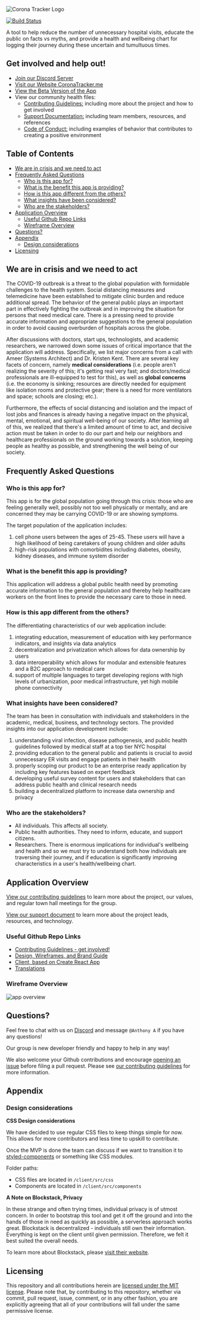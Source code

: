 ![Corona Tracker Logo](https://dg1fd6ea8poyj.cloudfront.net/images/Logo_CORONATRACKER_Text_Logo.png)

[![Build Status](http://img.shields.io/travis/COVID-19-electronic-health-system/Corona-tracker/master.svg?style=for-the-badge)](https://travis-ci.org/COVID-19-electronic-health-system/Corona-tracker)

A tool to help reduce the number of unnecessary hospital visits, educate the public on facts vs myths, and provide a health and wellbeing chart for logging their journey during these uncertain and tumultuous times.

## Get involved and help out!

- [Join our Discord Server](https://discord.gg/pPERUuv)
- [Visit our Website CoronaTracker.me](https://coronatracker.me)
- [View the Beta Version of the App](https://coronatrackerbeta.com)
- View our community health files:
    - [Contributing Guidelines:](https://github.com/COVID-19-electronic-health-system/.github/blob/master/CONTRIBUTING.md) including more about the project and how to get involved
    - [Support Documentation:](https://github.com/COVID-19-electronic-health-system/.github/blob/master/SUPPORT.md) including team members, resources, and references
    - [Code of Conduct:](https://github.com/COVID-19-electronic-health-system/.github/blob/master/CODE_OF_CONDUCT.md) including examples of behavior that contributes to creating a positive environment

## Table of Contents

<!-- TOC -->

- [We are in crisis and we need to act](#we-are-in-crisis-and-we-need-to-act)
- [Frequently Asked Questions](#frequently-asked-questions)
  - [Who is this app for?](#who-is-this-app-for)
  - [What is the benefit this app is providing?](#what-is-the-benefit-this-app-is-providing)
  - [How is this app different from the others?](#how-is-this-app-different-from-the-others)
  - [What insights have been considered?](#what-insights-have-been-considered)
  - [Who are the stakeholders?](#who-are-the-stakeholders)
- [Application Overview](#application-overview)
  - [Useful Github Repo Links](#useful-github-repo-links)
  - [Wireframe Overview](#wireframe-overview)
- [Questions?](#questions)
- [Appendix](#appendix)
  - [Design considerations](#design-considerations)
- [Licensing](#licensing)

<!-- /TOC -->

## We are in crisis and we need to act

The COVID-19 outbreak is a threat to the global population with formidable challenges to the health system. Social distancing measures and telemedicine have been established to mitigate clinic burden and reduce additional spread. The behavior of the general public plays an important part in effectively fighting the outbreak and in improving the situation for persons that need medical care. There is a pressing need to provide accurate information and appropriate suggestions to the general population in order to avoid causing overburden of hospitals across the globe.

After discussions with doctors, start ups, technologists, and academic researchers, we narrowed down some issues of critical importance that the application will address. Specifically, we list major concerns from a call with Ameer (Systems Architect) and Dr. Kristen Kent. There are several key facets of concern, namely __medical considerations__ (i.e. people aren't realizing the severity of this; it's getting real very fast; and doctors/medical professionals are ill-equipped to test for this), as well as __global concerns__ (i.e. the economy is sinking; resources are directly needed for equipment like isolation rooms and protective gear; there is a need for more ventilators and space; schools are closing; etc.).

Furthermore, the effects of social distancing and isolation and the impact of lost jobs and finances is already having a negative impact on the physical, mental, emotional, and spiritual well-being of our society. After learning all of this, we realized that there's a limited amount of time to act, and decisive action must be taken in order to do our part and help our neighbors and healthcare professionals on the ground working towards a solution, keeping people as healthy as possible, and strengthening the well being of our society.

## Frequently Asked Questions

### Who is this app for?

This app is for the global population going through this crisis: those who are feeling generally well, possibly not too well physically or mentally, and are concerned they may be carrying COVID-19 or are showing symptoms.

The target population of the application includes:
1. cell phone users between the ages of 25-45. These users will have a high likelihood of being caretakers of young children and older adults
2. high-risk populations with comorbidites including diabetes, obesity, kidney diseases, and immune system disorder

### What is the benefit this app is providing?

This application will address a global public health need by promoting accurate information to the general population and thereby help healthcare workers on the front lines to provide the necessary care to those in need.

### How is this app different from the others?

The differentiating characteristics of our web application include:
1. integrating education, measurement of education with key performance indicators, and insights via data analytics
2. decentralization and privatization which allows for data ownership by users
3. data interoperability which allows for modular and extensible features and a B2C approach to medical care
4. support of multiple languages to target developing regions with high levels of urbanization, poor medical infrastructure, yet high mobile phone connectivity

### What insights have been considered?

The team has been in consultation with individuals and stakeholders in the academic, medical, business, and technology sectors. The provided insights into our application development include:
1. understanding viral infection, disease pathogenesis, and public health guidelines followed by medical staff at a top tier NYC hospital
2. providing education to the general public and patients is crucial to avoid unnecessary ER visits and engage patients in their health
3. properly scoping our product to be an enterprise ready application by including key features based on expert feedback
4. developing useful survey content for users and stakeholders that can address public health and clinical research needs
5. building a decentralized platform to increase data ownership and privacy

### Who are the stakeholders?

- All individuals. This affects all society.
- Public health authorities. They need to inform, educate, and support citizens.
- Researchers. There is enormous implications for individual's wellbeing and health and so we must try to understand both how individuals are traversing their journey, and if education is significantly improving characteristics in a user's health/wellbeing chart.

## Application Overview

[View our contributing guidelines](https://github.com/COVID-19-electronic-health-system/.github/blob/master/CONTRIBUTING.md) to learn more about the project, our values, and regular town hall meetings for the group.

[View our support document](https://github.com/COVID-19-electronic-health-system/.github/blob/master/SUPPORT.md) to learn more about the project leads, resources, and technology.

### Useful Github Repo Links

- [Contributing Guidelines - get involved!](https://github.com/COVID-19-electronic-health-system/.github/blob/master/CONTRIBUTING.md)
- [Design, Wireframes, and Brand Guide](./design)
- [Client, based on Create React App](./client)
- [Translations](./Translations/Translations.md)

### Wireframe Overview

![app overview](/design/wireframes/FINAL-V1-03.20/MASTER_WIREFRAME.png)

## Questions?

Feel free to chat with us on [Discord](https://discord.gg/pPERUuv) and message `@Anthony A` if you have any questions!

Our group is new developer friendly and happy to help in any way!

We also welcome your Github contributions and encourage [opening an issue](https://github.com/COVID-19-electronic-health-system/Corona-tracker/issues) before filing a pull request. Please see [our contributing guidelines](https://github.com/COVID-19-electronic-health-system/.github/blob/master/CONTRIBUTING.md) for more information.

## Appendix

### Design considerations

__CSS Design considerations__

We have decided to use regular CSS files to keep things simple for now. This allows for more contributors and less time to upskill to contribute.

Once the MVP is done the team can discuss if we want to transition it to [styled-components](https://styled-components.com) or something like CSS modules.

Folder paths:
- CSS files are located in `/client/src/css`
- Components are located in `/client/src/components`

__A Note on Blockstack, Privacy__

In these strange and often trying times, individual privacy is of utmost concern. In order to bootstrap this tool and get it off the ground and into the hands of those in need as quickly as possible, a serverless approach works great. Blockstack is decentralized - individuals still own their information. Everything is kept on the client until given permission. Therefore, we felt it best suited the overall needs.

To learn more about Blockstack, please [visit their website](https://blockstack.org/).

## Licensing

This repository and all contributions herein are [licensed under the MIT license](./LICENSE). Please note that, by contributing to this repository, whether via commit, pull request, issue, comment, or in any other fashion, you are explicitly agreeing that all of your contributions will fall under the same permissive license.

